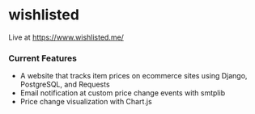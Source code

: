 # wishlisted

Live at https://www.wishlisted.me/

### Current Features
<ul>
  <li>A website that tracks item prices on ecommerce sites using Django, PostgreSQL, and Requests</li>
  <li>Email notification at custom price change events with smtplib </li>
  <li>Price change visualization with Chart.js</li>
</ul>
